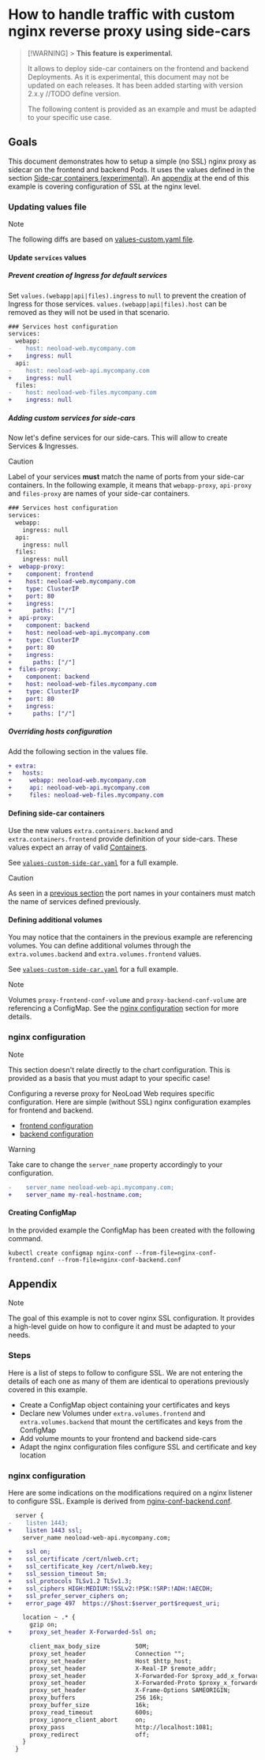 # How to handle traffic with custom nginx reverse proxy using side-cars

> [!WARNING] > **This feature is experimental.**
>
> It allows to deploy side-car containers on the frontend and backend Deployments.
> As it is experimental, this document may not be updated on each releases.
> It has been added starting with version 2.x.y //TODO define version.
>
> The following content is provided as an example and must be adapted to your specific use case.

## Goals

This document demonstrates how to setup a simple (no SSL) nginx proxy as sidecar on the frontend and backend Pods.
It uses the values defined in the section [Side-car containers (experimental)](../../README.md#side-car-containers-experimental).
An [appendix](#appendix) at the end of this example is covering configuration of SSL at the nginx level.

### Updating values file

> [!NOTE]
> The following diffs are based on [values-custom.yaml file](../../values-custom.yaml).

#### Update `services` values

##### Prevent creation of Ingress for default services

Set `values.(webapp|api|files).ingress` to `null` to prevent the creation of Ingress for those services. `values.(webapp|api|files).host` can be removed as they will not be used in that scenario.

```diff
### Services host configuration
services:
  webapp:
-    host: neoload-web.mycompany.com
+    ingress: null
  api:
-    host: neoload-web-api.mycompany.com
+    ingress: null
  files:
-    host: neoload-web-files.mycompany.com
+    ingress: null
```

##### Adding custom services for side-cars

Now let's define services for our side-cars. This will allow to create Services & Ingresses.

> [!CAUTION]
> Label of your services **must** match the name of ports from your side-car containers.
> In the following example, it means that `webapp-proxy`, `api-proxy` and `files-proxy` are names of your side-car containers.

```diff
### Services host configuration
services:
  webapp:
    ingress: null
  api:
    ingress: null
  files:
    ingress: null
+  webapp-proxy:
+    component: frontend
+    host: neoload-web.mycompany.com
+    type: ClusterIP
+    port: 80
+    ingress:
+      paths: ["/"]
+  api-proxy:
+    component: backend
+    host: neoload-web-api.mycompany.com
+    type: ClusterIP
+    port: 80
+    ingress:
+      paths: ["/"]
+  files-proxy:
+    component: backend
+    host: neoload-web-files.mycompany.com
+    type: ClusterIP
+    port: 80
+    ingress:
+      paths: ["/"]
```

##### Overriding hosts configuration

Add the following section in the values file.

```diff
+ extra:
+   hosts:
+     webapp: neoload-web.mycompany.com
+     api: neoload-web-api.mycompany.com
+     files: neoload-web-files.mycompany.com
```

#### Defining side-car containers

Use the new values `extra.containers.backend` and `extra.containers.frontend` provide definition of your side-cars.
These values expect an array of valid [Containers](https://kubernetes.io/docs/reference/generated/kubernetes-api/v1.26/#container-v1-core).

See [`values-custom-side-car.yaml`](./values-custom-side-car.yaml) for a full example.

> [!CAUTION]
> As seen in a [previous section](#adding-new-services-for-side-cars) the port names in your containers must match the name of services defined previously.

#### Defining additional volumes

You may notice that the containers in the previous example are referencing volumes.
You can define additional volumes through the `extra.volumes.backend` and `extra.volumes.frontend` values.

See [`values-custom-side-car.yaml`](./values-custom-side-car.yaml) for a full example.

> [!NOTE]
> Volumes `proxy-frontend-conf-volume` and `proxy-backend-conf-volume` are referencing a ConfigMap. See the [nginx configuration](#nginx-configuration) section for more details.

### nginx configuration

> [!NOTE]
> This section doesn't relate directly to the chart configuration. This is provided as a basis that you must adapt to your specific case!

Configuring a reverse proxy for NeoLoad Web requires specific configuration. Here are simple (without SSL) nginx configuration examples for frontend and backend.

- [frontend configuration](./nginx-conf-frontend.conf)
- [backend configuration](./nginx-conf-backend.conf)

> [!WARNING]
> Take care to change the `server_name` property accordingly to your configuration.

```diff
-    server_name neoload-web-api.mycompany.com;
+    server_name my-real-hostname.com;
```

#### Creating ConfigMap

In the provided example the ConfigMap has been created with the following command.

```shell
kubectl create configmap nginx-conf --from-file=nginx-conf-frontend.conf --from-file=nginx-conf-backend.conf
```

## Appendix

> [!NOTE]
> The goal of this example is not to cover nginx SSL configuration. It provides a high-level guide on how to configure it and must be adapted to your needs.

### Steps

Here is a list of steps to follow to configure SSL. We are not entering the details of each one as many of them are identical to operations previously covered in this example.

- Create a ConfigMap object containing your certificates and keys
- Declare new Volumes under `extra.volumes.frontend` and `extra.volumes.backend` that mount the certificates and keys from the ConfigMap
- Add volume mounts to your frontend and backend side-cars
- Adapt the nginx configuration files configure SSL and certificate and key location

### nginx configuration

Here are some indications on the modifications required on a nginx listener to configure SSL. Example is derived from [nginx-conf-backend.conf](./nginx-conf-backend.conf).


```diff
  server {
-    listen 1443;
+    listen 1443 ssl;
    server_name neoload-web-api.mycompany.com;

+    ssl on;
+    ssl_certificate /cert/nlweb.crt;
+    ssl_certificate_key /cert/nlweb.key;
+    ssl_session_timeout 5m;
+    ssl_protocols TLSv1.2 TLSv1.3;
+    ssl_ciphers HIGH:MEDIUM:!SSLv2:!PSK:!SRP:!ADH:!AECDH;
+    ssl_prefer_server_ciphers on;
+    error_page 497  https://$host:$server_port$request_uri;

    location ~ .* {
      gzip on;
+     proxy_set_header X-Forwarded-Ssl on;

      client_max_body_size          50M;
      proxy_set_header              Connection "";
      proxy_set_header              Host $http_host;
      proxy_set_header              X-Real-IP $remote_addr;
      proxy_set_header              X-Forwarded-For $proxy_add_x_forwarded_for;
      proxy_set_header              X-Forwarded-Proto $proxy_x_forwarded_proto;
      proxy_set_header              X-Frame-Options SAMEORIGIN;
      proxy_buffers                 256 16k;
      proxy_buffer_size             16k;
      proxy_read_timeout            600s;
      proxy_ignore_client_abort     on;
      proxy_pass                    http://localhost:1081;
      proxy_redirect                off;
    }
  }
```
